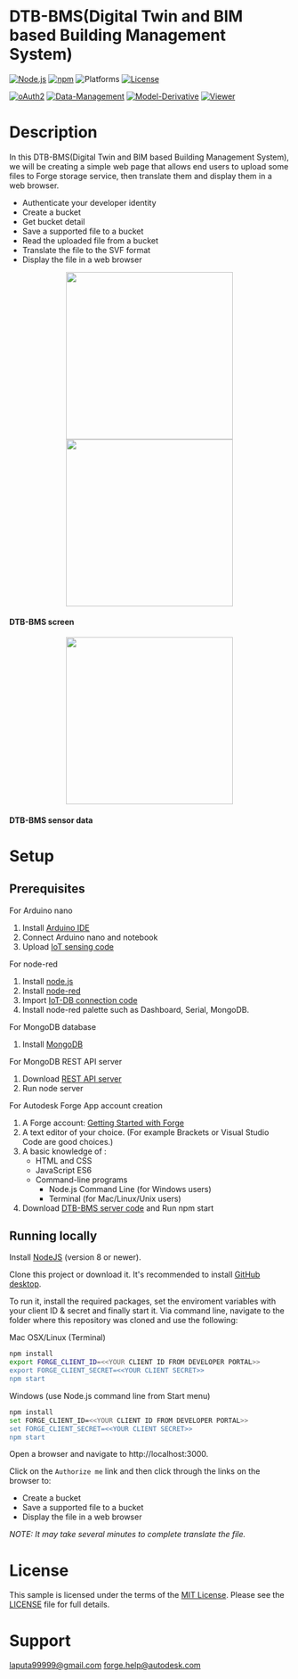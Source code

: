 # DTB-BMS(Digital Twin and BIM based Building Management System)

[![Node.js](https://img.shields.io/badge/Node.js-8.11.1-blue.svg)](https://nodejs.org/)
[![npm](https://img.shields.io/badge/npm-6.1.0-blue.svg)](https://www.npmjs.com/)
![Platforms](https://img.shields.io/badge/platform-windows%20%7C%20osx%20%7C%20linux-lightgray.svg)
[![License](http://img.shields.io/:license-mit-blue.svg)](http://opensource.org/licenses/MIT)

[![oAuth2](https://img.shields.io/badge/oAuth2-v1-green.svg)](https://forge.autodesk.com/)
[![Data-Management](https://img.shields.io/badge/Data%20Management-v2-green.svg)](https://forge.autodesk.com/)
[![Model-Derivative](https://img.shields.io/badge/Model%20Derivative-v2-green.svg)](https://forge.autodesk.com/)
[![Viewer](https://img.shields.io/badge/Viewer-v7-green.svg)](https://forge.autodesk.com/)

# Description
In this DTB-BMS(Digital Twin and BIM based Building Management System), we will be creating a simple web page that allows end users to upload some files to Forge storage service, then translate them and display them in a web browser.

- Authenticate your developer identity
- Create a bucket
- Get bucket detail
- Save a supported file to a bucket
- Read the uploaded file from a bucket
- Translate the file to the SVF format
- Display the file in a web browser

<p align="center">
  <img height="300px" src="https://1.bp.blogspot.com/-AQWyAX1csp4/YGcvuBbsDcI/AAAAAAAA5ss/lFaR-u5pjEwr6pOce1ayvQO_Ktzx9i6TwCLcBGAsYHQ/s1919/a1.JPG">
  <img height="300px" src="https://1.bp.blogspot.com/-AQWyAX1csp4/YGcvuBbsDcI/AAAAAAAA5ss/lFaR-u5pjEwr6pOce1ayvQO_Ktzx9i6TwCLcBGAsYHQ/s1919/a2.JPG">
  <h4>DTB-BMS screen</h4>
</p>
<p align="center">
  <a href="https://youtu.be/vpp4oGP3DPI"><img height="300px" src="https://1.bp.blogspot.com/-OaqpSj6oYKU/YAsUJdbsIFI/AAAAAAAA5Bk/phBaKOy4F1YkVEIOJQ0UNcntFLqNXd0oACLcBGAsYHQ/w400-h300/KakaoTalk_20210122_130552110.jpg"/></a>
  <h4>DTB-BMS sensor data</h4>
</p>

# Setup

## Prerequisites
For Arduino nano 
1. Install [Arduino IDE](https://www.arduino.cc/en/software)
2. Connect Arduino nano and notebook
3. Upload [IoT sensing code](https://github.com/mac999/Projects/tree/master/sensing_nano_nodered)

For node-red 
1. Install [node.js](https://nodejs.org/ko/download/)
2. Install [node-red](https://nodered.org/docs/getting-started/local)
3. Import [IoT-DB connection code](https://github.com/mac999/Projects/blob/master/DTB-BMS/flows.json)
4. Install node-red palette such as Dashboard, Serial, MongoDB.

For MongoDB database
1. Install [MongoDB](https://docs.mongodb.com/manual/installation/)

For MongoDB REST API server
1. Download [REST API server](https://github.com/mac999/Projects/tree/master/mongodb_IoT)
2. Run node server

For Autodesk Forge App account creation
1. A Forge account: [Getting Started with Forge](https://forge.autodesk.com/developer/getting-started)
2. A text editor of your choice. (For example Brackets or Visual Studio Code are good choices.)
3. A basic knowledge of :
    - HTML and CSS
    - JavaScript ES6
    - Command-line programs
      - Node.js Command Line (for Windows users)
      - Terminal (for Mac/Linux/Unix users)
4. Download [DTB-BMS server code](https://github.com/mac999/Projects/tree/master/DTB-BMS) and Run npm start

## Running locally

Install [NodeJS](https://nodejs.org/) (version 8 or newer).

Clone this project or download it. It's recommended to install [GitHub desktop](https://desktop.github.com/).

To run it, install the required packages, set the enviroment variables with your client ID & secret and finally start it. Via command line, navigate to the folder where this repository was cloned and use the following:

Mac OSX/Linux (Terminal)

```bash
npm install
export FORGE_CLIENT_ID=<<YOUR CLIENT ID FROM DEVELOPER PORTAL>>
export FORGE_CLIENT_SECRET=<<YOUR CLIENT SECRET>>
npm start
```

Windows (use Node.js command line from Start menu)

```bash
npm install
set FORGE_CLIENT_ID=<<YOUR CLIENT ID FROM DEVELOPER PORTAL>>
set FORGE_CLIENT_SECRET=<<YOUR CLIENT SECRET>>
npm start
```

Open a browser and navigate to http://localhost:3000.

Click on the `Authorize me` link and then click through the links on the browser to:
  - Create a bucket
  - Save a supported file to a bucket
  - Display the file in a web browser

*NOTE:* _It may take several minutes to complete translate the file._

# License
This sample is licensed under the terms of the [MIT License](http://opensource.org/licenses/MIT). Please see the [LICENSE](LICENSE) file for full details.

# Support
laputa99999@gmail.com
forge.help@autodesk.com
